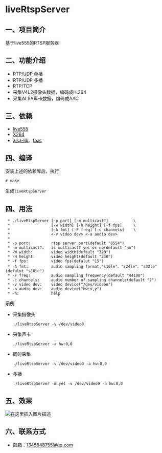 # liveRtspServer

## 一、项目简介

基于live555的RTSP服务器

## 二、功能介绍

- RTP/UDP 单播
- RTP/UDP 多播
- RTP/TCP
- 采集V4L2摄像头数据，编码成H.264
- 采集ALSA声卡数据，编码成AAC

## 三、依赖

- [live555](http://www.live555.com/ )
- [X264](https://www.videolan.org/developers/x264.html )
- [alsa-lib](https://www.alsa-project.org/main/index.php/Main_Page )、[faac](https://www.audiocoding.com/downloads.html )

## 四、编译

安装上述的依赖库后，执行

```
# make
```

生成`liveRtspServer`

## 四、用法

```
 * ./liveRtspServer [-p port] [-m multicast?]           \
 *                  [-w width] [-h height] [-f fps]     \
 *                  [-A fmt] [-F freq] [-c channels]    \
 *                  <-v video dev> <-a audio dev>
 * 
 * -p port:         rtsp server port(default "8554")
 * -m multicast?:   is multicast? yes or no(default "no")
 * -W width:        video width(default "320")
 * -H height:       video height(default "240")
 * -f fps:          video fps(defalut "15")
 * -A fmt:          audio sampling format,"s16le"、"s24le"、"s32le"(defalut "s16le")
 * -F freq:         audio sampling frequency(default "44100")
 * -c channels:     audio number of sampling channels(default "2")
 * -v video dev:    video device("/dev/videon")
 * -a audio dev:    audio device("hw:x,y")
 * -h:              help
```

**示例**

- 采集摄像头

  ```
  ./liveRtspServer -v /dev/video0
  ```

- 采集声卡

  ```
  ./liveRtspServer -a hw:0,0
  ```

- 同时采集

  ```
  ./liveRtspServer -v /dev/video0 -a hw:0,0
  ```

- 多播

  ```
  ./liveRtspServer -m yes -v /dev/video0 -a hw:0,0
  ```

## 五、效果

![在这里插入图片描述](https://img-blog.csdnimg.cn/20190907212746924.PNG?x-oss-process=image/watermark,type_ZmFuZ3poZW5naGVpdGk,shadow_10,text_aHR0cHM6Ly9ibG9nLmNzZG4ubmV0L3dlaXhpbl80MjQ2MjIwMg==,size_16,color_FFFFFF,t_70)

## 六、联系方式

- 邮箱：1345648755@qq.com


